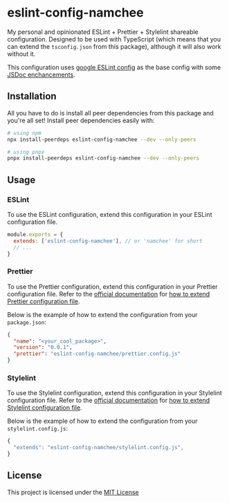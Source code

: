 # eslint-config-namchee

My personal and opinionated ESLint + Prettier + Stylelint shareable configuration. Designed to be used with TypeScript (which means that you can extend the `tsconfig.json` from this package), although it will also work without it.

This configuration uses [google ESLint config](https://github.com/google/eslint-config-google) as the base config with some [JSDoc enchancements](https://github.com/gajus/eslint-plugin-jsdoc).

## Installation

All you have to do is install all peer dependencies from this package and you're all set! Install peer dependencies easily with:

```bash
# using npm
npx install-peerdeps eslint-config-namchee --dev --only-peers

# using pnpx
pnpx install-peerdeps eslint-config-namchee --dev --only-peers
```

## Usage

### ESLint

To use the ESLint configuration, extend this configuration in your ESLint configuration file.

```js
module.exports = {
  extends: ['eslint-config-namchee'], // or 'namchee' for short 
  // ...
}
```

### Prettier

To use the Prettier configuration, extend this configuration in your Prettier configuration file. Refer to the [official documentation](https://prettier.io/docs/en/index.html) for [how to extend Prettier configuration file](https://prettier.io/docs/en/configuration.html#sharing-configurations).

Below is the example of how to extend the configuration from your `package.json`:

```json
{
  "name": "<your_cool_package>",
  "version": "0.0.1",
  "prettier": "eslint-config-namchee/prettier.config.js"
}
```

### Stylelint

To use the Stylelint configuration, extend this configuration in your Stylelint configuration file. Refer to the [official documentation](https://stylelint.io/) for [how to extend Stylelint configuration file](https://stylelint.io/user-guide/configure/#extends).

Below is the example of how to extend the configuration from your `stylelint.config.js`:

```js
{
  "extends": "eslint-config-namchee/stylelint.config.js",
}
```

## License

This project is licensed under the [MIT License](./LICENSE)